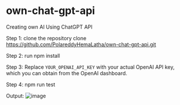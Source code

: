 # own-chat-gpt-api
Creating own AI Using ChatGPT API

Step 1: 
clone the repository clone https://github.com/PolareddyHemaLatha/own-chat-gpt-api.git

Step 2:
run npm install

Step 3:
Replace `YOUR_OPENAI_API_KEY` with your actual OpenAI API key, which you can obtain from the OpenAI dashboard.

Step 4:
npm run test

Output:
![image](https://github.com/PolareddyHemaLatha/own-chat-gpt-api/assets/88929009/63a79926-33a9-4a94-a986-543c2ed4e31f)

